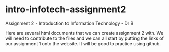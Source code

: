 # intro-infotech-assignment2
Assignment 2 - Introduction to Information Technology - Dr B

Here are several html documents that we can create assignment 2 with. We will need to contribute to the files and we can all start by putting the links of our assignment 1 onto the website. It will be good to practice using github.
